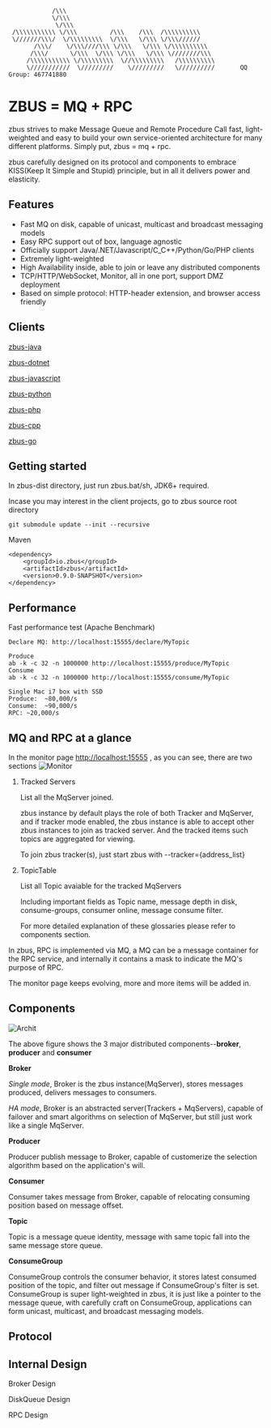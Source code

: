                 /\\\       
                \/\\\        
                 \/\\\    
     /\\\\\\\\\\\ \/\\\         /\\\    /\\\  /\\\\\\\\\\     
     \///////\\\/  \/\\\\\\\\\  \/\\\   \/\\\ \/\\\//////     
           /\\\/    \/\\\////\\\ \/\\\   \/\\\ \/\\\\\\\\\\    
          /\\\/      \/\\\  \/\\\ \/\\\   \/\\\ \////////\\\  
         /\\\\\\\\\\\ \/\\\\\\\\\  \//\\\\\\\\\   /\\\\\\\\\\  
         \///////////  \/////////    \/////////   \//////////       QQ Group: 467741880

# ZBUS = MQ + RPC  
zbus strives to make Message Queue and Remote Procedure Call fast, light-weighted and easy to build your own service-oriented architecture for many different platforms. Simply put, zbus = mq + rpc.

zbus carefully designed on its protocol and components to embrace KISS(Keep It Simple and Stupid) principle, but in all it delivers power and elasticity. 

## Features
- Fast MQ on disk, capable of unicast, multicast and broadcast messaging models
- Easy RPC support out of box, language agnostic
- Officially support Java/.NET/Javascript/C_C++/Python/Go/PHP clients
- Extremely light-weighted
- High Availability inside, able to join or leave any distributed components
- TCP/HTTP/WebSocket, Monitor, all in one port, support DMZ deployment
- Based on simple protocol: HTTP-header extension, and browser access friendly

## Clients

[zbus-java](https://github.com/rushmore/zbus)

[zbus-dotnet](https://github.com/rushmore/zbus-dotnet)

[zbus-javascript](https://github.com/rushmore/zbus-javascript)

[zbus-python](https://github.com/rushmore/zbus-python)

[zbus-php](https://github.com/rushmore/zbus-php)

[zbus-cpp](https://github.com/rushmore/zbus-cpp)

[zbus-go](https://github.com/rushmore/zbus-go)


## Getting started 
In zbus-dist directory, just run zbus.bat/sh, JDK6+ required.

Incase you may interest in the client projects, go to zbus source root directory

	git submodule update --init --recursive  


Maven

	<dependency>
		<groupId>io.zbus</groupId>
		<artifactId>zbus</artifactId>
		<version>0.9.0-SNAPSHOT</version>
	</dependency>

## Performance
Fast performance test (Apache Benchmark)

	Declare MQ: http://localhost:15555/declare/MyTopic
	
	Produce 
	ab -k -c 32 -n 1000000 http://localhost:15555/produce/MyTopic
	Consume 
	ab -k -c 32 -n 1000000 http://localhost:15555/consume/MyTopic

	Single Mac i7 box with SSD 
	Produce:  ~80,000/s
	Consume:  ~90,000/s
	RPC: ~20,000/s




## MQ and RPC at a glance

In the monitor page [http://localhost:15555](http://localhost:15555) , as you can see, there are two sections
![Monitor](https://git.oschina.net/uploads/images/2017/0630/162232_543dc692_7458.png "Monitor")
1. Tracked Servers

	List all the MqServer joined.
	
	zbus instance by default plays the role of both Tracker and MqServer, and if tracker mode enabled, the zbus instance is able to accept other zbus instances to join as tracked server. And the tracked items such topics are aggregated for viewing.

	To join zbus tracker(s), just start zbus with --tracker={address_list}

2. TopicTable

	List all Topic avaiable for the tracked MqServers
	
	Including important fields as Topic name, message depth in disk, consume-groups, consumer online, message consume filter.

	For more detailed explanation of these glossaries please refer to components section.

In zbus, RPC is implemented via MQ, a MQ can be a message container for the RPC service, and internally it contains a mask to indicate the MQ's purpose of RPC.

The monitor page keeps evolving, more and more items will be added in.

## Components

![Archit](https://git.oschina.net/uploads/images/2017/0517/183402_0efce626_7458.png "Archit")

The above figure shows the 3 major distributed components--**broker**, **producer** and **consumer** 

**Broker** 

*Single mode*, Broker is the zbus instance(MqServer), stores messages produced, delivers messages to consumers.

*HA mode*, Broker is an abstracted server(Trackers + MqServers), capable of failover and smart algorithms on selection of MqServer, 
but still just work like a single MqServer.


**Producer**

Producer publish message to Broker, capable of customerize the selection algorithm based on the application's will.

**Consumer**

Consumer takes message from Broker, capable of relocating consuming position based on message offset.

**Topic**

Topic is a message queue identity, message with same topic fall into the same message store queue. 

**ConsumeGroup**

ConsumeGroup controls the consumer behavior, it stores latest consumed position of the topic, and filter out message if ConsumeGroup's filter is set.
ConsumeGroup is super light-weighted in zbus, it is just like a pointer to the message queue, with carefully craft on ConsumeGroup,
applications can form unicast, multicast, and broadcast messaging models.

## Protocol


## Internal Design

Broker Design

DiskQueue Design

RPC Design




 